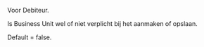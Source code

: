 Voor Debiteur.

Is Business Unit wel of niet verplicht bij het aanmaken of opslaan. 

Default = false.
